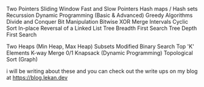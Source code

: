 
Two Pointers
Sliding Window
Fast and Slow Pointers
Hash maps / Hash sets
Recurssion
Dynamic Programming (Basic & Advanced)
Greedy Algorithms
Divide and Conquer
Bit Manipulation
Bitwise XOR
Merge Intervals
Cyclic Sort
In-place Reversal of a Linked List
Tree Breadth First Search
Tree Depth First Search
<!-- Depth First Search (DFS) -->
<!-- Breadth First Search (BFS) -->
Two Heaps (Min Heap, Max Heap)
Subsets
Modified Binary Search
Top 'K' Elements
K-way Merge
0/1 Knapsack (Dynamic Programming)
Topological Sort (Graph)





i will be writing about these and you can check out the write ups on my blog at https://blog.lekan.dev